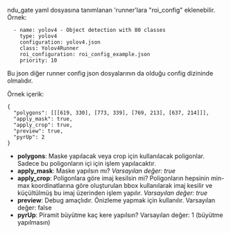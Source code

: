 ndu_gate yaml dosyasına tanımlanan 'runner'lara "roi_config" eklenebilir. Örnek:

      - name: yolov4 - Object detection with 80 classes
        type: yolov4
        configuration: yolov4.json
        class: Yolov4Runner
        roi_configuration: roi_config_example.json
        priority: 10

Bu json diğer runner config json dosyalarının da olduğu config dizininde olmalıdır.

Örnek içerik:
    
    {
      "polygons": [[[619, 330], [773, 339], [769, 213], [637, 214]]],
      "apply_mask": true,
      "apply_crop": true,
      "preview": true,
      "pyrUp": 2
    }

* **polygons**: Maske yapılacak veya crop için kullanılacak poligonlar. Sadece bu poligonların içi için işlem yapılacaktır.
* **apply_mask**: Maske yapılsın mı? *Varsayılan değer: true*
* **apply_crop**: Poligonlara göre imaj kesilsin mi? Poligonların hepsinin min-max koordinatlarına göre oluşturulan bbox kullanılarak imaj kesilir ve küçültülmüş bu imaj üzerinden işlem yapılır. *Varsayılan değer: true* 
* **preview**: Debug amaçlıdır. Önizleme yapmak için kullanılır. Varsayılan değer: false
* **pyrUp**: Piramit büyütme kaç kere yapılsın? Varsayılan değer: 1 (büyütme yapılmasın)